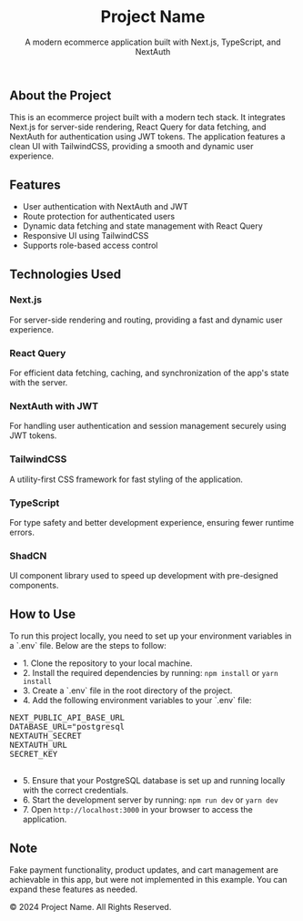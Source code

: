 <!DOCTYPE html>
<html lang="en">

<head>
  <meta charset="UTF-8">
  <meta name="viewport" content="width=device-width, initial-scale=1.0">
  <title>Project Name - README</title>
</head>

<body>

  <header>
    <h1>Project Name</h1>
    <p>A modern ecommerce application built with Next.js, TypeScript, and NextAuth</p>
  </header>

  <section>
    <div class="content">
      <h2>About the Project</h2>
      <p>This is an ecommerce project built with a modern tech stack. It integrates Next.js for server-side rendering, React Query for data fetching, and NextAuth for authentication using JWT tokens. The application features a clean UI with TailwindCSS, providing a smooth and dynamic user experience.</p>
    </div>
  </section>

  <section>
    <div class="content">
      <h2>Features</h2>
      <ul>
        <li>User authentication with NextAuth and JWT</li>
        <li>Route protection for authenticated users</li>
        <li>Dynamic data fetching and state management with React Query</li>
        <li>Responsive UI using TailwindCSS</li>
        <li>Supports role-based access control</li>
      </ul>
    </div>
  </section>

  <section>
    <div class="content">
      <h2>Technologies Used</h2>
      <div class="tech-list">
        <div class="tech-item">
          <h3>Next.js</h3>
          <p>For server-side rendering and routing, providing a fast and dynamic user experience.</p>
        </div>
        <div class="tech-item">
          <h3>React Query</h3>
          <p>For efficient data fetching, caching, and synchronization of the app's state with the server.</p>
        </div>
        <div class="tech-item">
          <h3>NextAuth with JWT</h3>
          <p>For handling user authentication and session management securely using JWT tokens.</p>
        </div>
        <div class="tech-item">
          <h3>TailwindCSS</h3>
          <p>A utility-first CSS framework for fast styling of the application.</p>
        </div>
        <div class="tech-item">
          <h3>TypeScript</h3>
          <p>For type safety and better development experience, ensuring fewer runtime errors.</p>
        </div>
        <div class="tech-item">
          <h3>ShadCN</h3>
          <p>UI component library used to speed up development with pre-designed components.</p>
        </div>
      </div>
    </div>
  </section>

  <section>
    <div class="content">
      <h2>How to Use</h2>
      <p>To run this project locally, you need to set up your environment variables in a `.env` file. Below are the steps to follow:</p>
      <ul>
        <li>1. Clone the repository to your local machine.</li>
        <li>2. Install the required dependencies by running:
          <code>npm install</code> or <code>yarn install</code>
        </li>
        <li>3. Create a `.env` file in the root directory of the project.</li>
        <li>4. Add the following environment variables to your `.env` file:</li>
      </ul>
      <pre>
NEXT_PUBLIC_API_BASE_URL
DATABASE_URL="postgresql
NEXTAUTH_SECRET
NEXTAUTH_URL
SECRET_KEY
      </pre>
      <ul>
        <li>5. Ensure that your PostgreSQL database is set up and running locally with the correct credentials.</li>
        <li>6. Start the development server by running:
          <code>npm run dev</code> or <code>yarn dev</code>
        </li>
        <li>7. Open <code>http://localhost:3000</code> in your browser to access the application.</li>
      </ul>
    </div>
  </section>

  <section>
    <div class="content">
      <h2>Note</h2>
      <p>Fake payment functionality, product updates, and cart management are achievable in this app, but were not implemented in this example. You can expand these features as needed.</p>
    </div>
  </section>

  <footer>
    <p>© 2024 Project Name. All Rights Reserved.</p>
  </footer>

</body>

</html>
